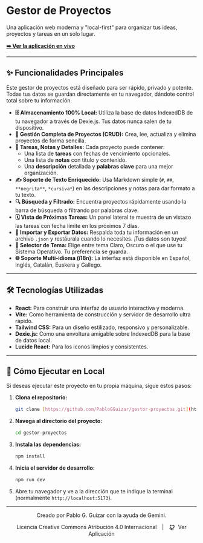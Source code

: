 # Gestor de Proyectos

Una aplicación web moderna y "local-first" para organizar tus ideas, proyectos y tareas en un solo lugar.

**[➡️ Ver la aplicación en vivo](https://pablogguizar.github.io/gestor-proyectos/)**

---

## ✨ Funcionalidades Principales

Este gestor de proyectos está diseñado para ser rápido, privado y potente. Todas tus datos se guardan directamente en tu navegador, dándote control total sobre tu información.

* **🗄️ Almacenamiento 100% Local:** Utiliza la base de datos IndexedDB de tu navegador a través de Dexie.js. Tus datos nunca salen de tu dispositivo.
* **📂 Gestión Completa de Proyectos (CRUD):** Crea, lee, actualiza y elimina proyectos de forma sencilla.
* **📝 Tareas, Notas y Detalles:** Cada proyecto puede contener:
    * Una lista de **tareas** con fechas de vencimiento opcionales.
    * Una lista de **notas** con título y contenido.
    * Una **descripción** detallada y **palabras clave** para una mejor organización.
* **✍️ Soporte de Texto Enriquecido:** Usa Markdown simple (`#`, `##`, `**negrita**`, `*cursiva*`) en las descripciones y notas para dar formato a tu texto.
* **🔍 Búsqueda y Filtrado:** Encuentra proyectos rápidamente usando la barra de búsqueda o filtrando por palabras clave.
* **🗓️ Vista de Próximas Tareas:** Un panel lateral te muestra de un vistazo las tareas con fecha límite en los próximos 7 días.
* **🔄 Importar y Exportar Datos:** Respalda toda tu información en un archivo `.json` y restáurala cuando lo necesites. ¡Tus datos son tuyos!
* **🎨 Selector de Tema:** Elige entre tema Claro, Oscuro o el que use tu Sistema Operativo. Tu preferencia se guarda.
* **🌐 Soporte Multi-idioma (i18n):** La interfaz está disponible en Español, Inglés, Catalán, Euskera y Gallego.

---

## 🛠️ Tecnologías Utilizadas

* **React:** Para construir una interfaz de usuario interactiva y moderna.
* **Vite:** Como herramienta de construcción y servidor de desarrollo ultra rápido.
* **Tailwind CSS:** Para un diseño estilizado, responsivo y personalizable.
* **Dexie.js:** Como una envoltura amigable sobre IndexedDB para la base de datos local.
* **Lucide React:** Para los iconos limpios y consistentes.

---

## 🚀 Cómo Ejecutar en Local

Si deseas ejecutar este proyecto en tu propia máquina, sigue estos pasos:

1.  **Clona el repositorio:**
    ```bash
    git clone [https://github.com/PabloGGuizar/gestor-proyectos.git](https://github.com/PabloGGuizar/gestor-proyectos.git)
    ```

2.  **Navega al directorio del proyecto:**
    ```bash
    cd gestor-proyectos
    ```

3.  **Instala las dependencias:**
    ```bash
    npm install
    ```

4.  **Inicia el servidor de desarrollo:**
    ```bash
    npm run dev
    ```

5.  Abre tu navegador y ve a la dirección que te indique la terminal (normalmente `http://localhost:5173`).

---

<div align="center">

Creado por Pablo G. Guizar con la ayuda de Gemini.

<p>
  <a href="http://creativecommons.org/licenses/by/4.0/" target="_blank" rel="noopener noreferrer" style="text-decoration: none; color: inherit;">
    Licencia Creative Commons Atribución 4.0 Internacional
  </a>
  <span style="margin: 0 10px;">|</span>
  <a href="https://pablogguizar.github.io/gestor-proyectos/" target="_blank" rel="noopener noreferrer" style="text-decoration: none; color: inherit;">
    <img src="https://raw.githubusercontent.com/lucide-icons/lucide/master/icons/github.svg" width="16" height="16" style="vertical-align: middle; margin-right: 4px;" />
    Ver Aplicación
  </a>
</p>

</div>
